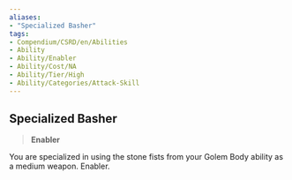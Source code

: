 ```yaml
---
aliases:
- "Specialized Basher"
tags:
- Compendium/CSRD/en/Abilities
- Ability
- Ability/Enabler
- Ability/Cost/NA
- Ability/Tier/High
- Ability/Categories/Attack-Skill
---
```


  
## Specialized Basher  
>**Enabler**
  
You are specialized in using the stone fists from your Golem Body ability as a medium weapon. Enabler.